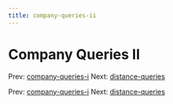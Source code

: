 ```yaml
---
title: company-queries-ii
---
```


# Company Queries II

Prev: [company-queries-i](company-queries-i.md)
Next: [distance-queries](distance-queries.md)

Prev: [company-queries-i](company-queries-i.md)
Next: [distance-queries](distance-queries.md)
